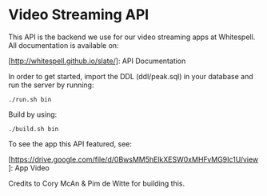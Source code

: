 # Video Streaming API
This API is the backend we use for our video streaming apps at Whitespell. All documentation is available on:

[http://whitespell.github.io/slate/]: API Documentation

In order to get started, import the DDL (ddl/peak.sql) in your database and run the server by running:

```./run.sh bin```

Build by using:

```./build.sh bin```

To see the app this API featured, see:

[https://drive.google.com/file/d/0BwsMM5hElkXESW0xMHFvMG9Ic1U/view]: App Video

Credits to Cory McAn & Pim de Witte for building this. 